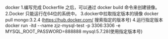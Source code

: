 docker
    1.编写完成 Dockerfile 之后，可以通过 docker build 命令来创建镜像。
    2.Docker 只能运行在64位的系统中。
    3.docker中拉取指定版本的镜像
        docker pull mongo:3.2.4   (https://hub.docker.com/ 搜索指定的版本号)
    4.运行指定版本
        docker run -itd --name zjz-mysql-test -p 3306:3306 -e MYSQL_ROOT_PASSWORD=888888 mysql:5.7.28(使用指定版本号)    